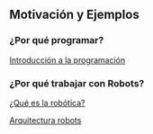 ## Motivación y Ejemplos

### ¿Por qué programar?

[Introducción a la programación](../Fichas/IniciacionProgramacion.md)


### ¿Por qué trabajar con Robots?

[¿Qué es la robótica?](./Fichas/IniciacionRobotica.md)

[Arquitectura robots](./Fichas/ArquitecturaRobots.md)
